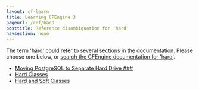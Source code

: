 ```yaml
---
layout: cf-learn
title: Learning CFEngine 3
pageurl: /ref/hard
posttitle: Reference disambiguation for 'hard'
navsection: none
---
```


The term 'hard' could refer to several sections in the documentation. Please choose one below, or
[search the CFEngine documentation for 'hard'](http://cfengine.com/docs/latest/search.html?q=hard).

- [Moving PostgreSQL to Separate Hard Drive \#\#\#](http://cfengine.com/docs/latest/enterprise-cfengine-guide-best-practices.html#moving-postgresql-to-separate-hard-drive-###)
- [Hard Classes](http://cfengine.com/docs/latest/reference-classes.html#hard-classes)
- [Hard and Soft Classes](http://cfengine.com/docs/latest/reference-classes.html#hard-and-soft-classes)
